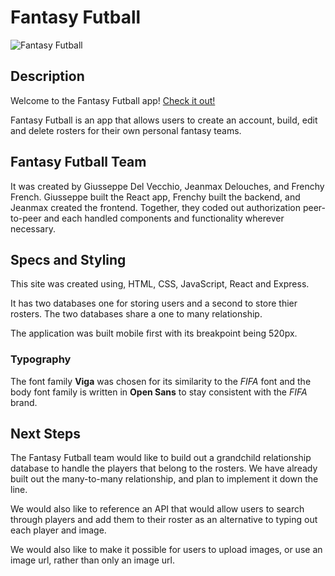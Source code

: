 # Fantasy Futball

![Fantasy Futball](client(front-end)/src/screens/images/FantasyFutball.gif)

## Description 

Welcome to the Fantasy Futball app!
[Check it out!](fantasyfutball.surge.sh) 

Fantasy Futball is an app that allows users to create an account, build, edit and delete rosters for their own personal fantasy teams. 

## Fantasy Futball Team

It was created by Giusseppe Del Vecchio, Jeanmax Delouches, and Frenchy French. Giusseppe built the React app, Frenchy built the backend, and Jeanmax created the frontend. Together, they coded out authorization peer-to-peer and each handled components and functionality wherever necessary. 

## Specs and Styling 

This site was created using, HTML, CSS, JavaScript, React and Express. 

It has two databases one for storing users and a second to store thier rosters. The two databases share a one to many relationship.

The application was built mobile first with its breakpoint being 520px. 

### Typography

The font family **Viga** was chosen for its similarity to the *FIFA* font and the body font family is written in **Open Sans** to stay consistent with the *FIFA* brand.

## Next Steps

The Fantasy Futball team would like to build out a grandchild relationship database to handle the players that belong to the rosters. We have already built out the many-to-many relationship, and plan to implement it down the line. 

We would also like to reference an API that would allow users to search through players and add them to their roster as an alternative to typing out each player and image.

We would also like to make it possible for users to upload images, or use an image url, rather than only an image url. 
